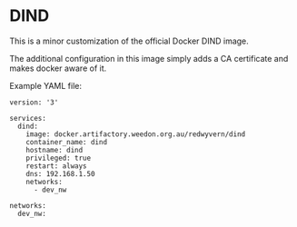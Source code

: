 DIND
====
This is a minor customization of the official Docker DIND image.

The additional configuration in this image simply adds a CA certificate and makes docker aware of it.

Example YAML file:
```
version: '3'

services:
  dind:
    image: docker.artifactory.weedon.org.au/redwyvern/dind
    container_name: dind
    hostname: dind
    privileged: true
    restart: always
    dns: 192.168.1.50
    networks:
      - dev_nw

networks:
  dev_nw:
```
